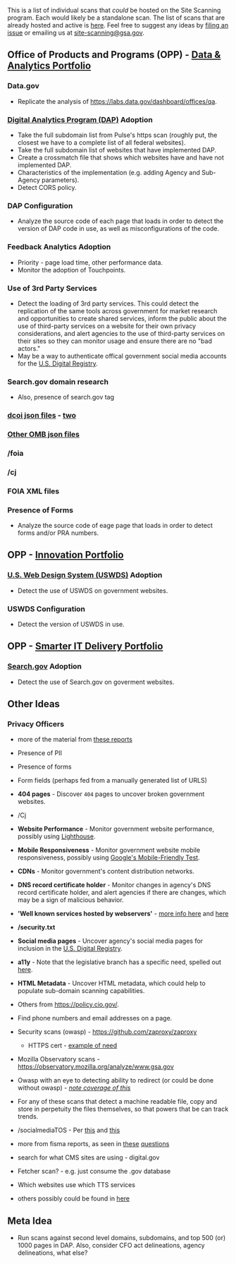 This is a list of individual scans that _could_ be hosted on the Site Scanning program.  Each would likely be a standalone scan.  The list of scans that are already hosted and active is [here](https://site-scanning.app.cloud.gov/).  Feel free to suggest any ideas by [filing an issue](https://github.com/18F/site-scanning/issues) or emailing us at site-scanning@gsa.gov.      

## Office of Products and Programs (OPP) - [Data & Analytics Portfolio](https://www.gsa.gov/about-us/organization/federal-acquisition-service/technology-transformation-services/office-of-products-and-programs#DSP)

### Data.gov
* Replicate the analysis of https://labs.data.gov/dashboard/offices/qa.  

### [Digital Analytics Program (DAP)](https://digital.gov/dap/) Adoption 
* Take the full subdomain list from Pulse's https scan (roughly put, the closest we have to a complete list of all federal websites).  
* Take the full subdomain list of websites that have implemented DAP.  
* Create a crossmatch file that shows which websites have and have not implemented DAP.  
* Characteristics of the implementation (e.g. adding Agency and Sub-Agency parameters).  
* Detect CORS policy.  

### DAP Configuration
* Analyze the source code of each page that loads in order to detect the version of DAP code in use, as well as misconfigurations of the code.  

### Feedback Analytics Adoption 
* Priority - page load time, other performance data.
* Monitor the adoption of Touchpoints.

### Use of 3rd Party Services
* Detect the loading of 3rd party services. This could detect the replication of the same tools across government for market research and opportunities to create shared services, inform the public about the use of third-party services on a website for their own privacy considerations, and alert agencies to the use of third-party services on their sites so they can monitor usage and ensure there are no "bad actors."
* May be a way to authenticate offical government social media accounts for the [U.S. Digital Registry](https://usdigitalregistry.digitalgov.gov/).

### Search.gov domain research
* Also, presence of search.gov tag

### [dcoi json files](https://www.google.com/search?q=dcoi+json&oq=dcoi+json+&aqs=chrome..69i57j33.4450j0j7&sourceid=chrome&ie=UTF-8) - [two](https://datacenters.cio.gov/reporting/strategic-plan-generator)

### [Other OMB json files](https://management.cio.gov/schema/)

### /foia 

### /cj

### FOIA XML files 

### Presence of Forms
* Analyze the source code of eage page that loads in order to detect forms and/or PRA numbers.  

## OPP - [Innovation Portfolio](https://www.gsa.gov/about-us/organization/federal-acquisition-service/technology-transformation-services/office-of-products-and-programs#IP)

### [U.S. Web Design System (USWDS)](https://designsystem.digital.gov/) Adoption
* Detect the use of USWDS on government websites.

### USWDS Configuration
* Detect the version of USWDS in use.

## OPP - [Smarter IT Delivery Portfolio](https://www.gsa.gov/about-us/organization/federal-acquisition-service/technology-transformation-services/office-of-products-and-programs#SmarterITDelivery)

### [Search.gov](https://search.gov/) Adoption
* Detect the use of Search.gov on goverment websites.


## Other Ideas


### Privacy Officers 
* more of the material from [these reports](https://www.dhs.gov/sites/default/files/publications/FY%202018%20SAOP%20FISMA%20Metrics-508c.pdf)
* Presence of PII
* Presence of forms 
* Form fields (perhaps fed from a manually generated list of URLS)


* **404 pages** - Discover `404` pages to uncover broken government websites.
* /Cj
* **Website Performance** - Monitor government website performance, possibly using [Lighthouse](https://developers.google.com/web/tools/lighthouse/).
* **Mobile Responsiveness** - Monitor government website mobile responsiveness, possibly using [Google's Mobile-Friendly Test](https://search.google.com/test/mobile-friendly).
* **CDNs** - Monitor government's content distribution networks.
* **DNS record certificate holder** - Monitor changes in agency's DNS record certificate holder, and alert agencies if there are changes, which may be a sign of malicious behavior. 

* **'Well known services hosted by webservers'** - [more info here](https://en.wikipedia.org/wiki/List_of_/.well-known/_services_offered_by_webservers) and [here](https://www.iana.org/assignments/well-known-uris/well-known-uris.xhtml)
* **/security.txt**
* **Social media pages** - Uncover agency's social media pages for inclusion in the [U.S. Digital Registry](https://digital.gov/services/u-s-digital-registry/).
* **a11y** - Note that the legislative branch has a specific need, spelled out [here](https://www.congress.gov/bill/116th-congress/house-resolution/756/text#toc-HCE76E2BE29E84D5D8C2611BE41C479D0).  
* **HTML Metadata** - Uncover HTML metadata, which could help to populate sub-domain scanning capabilities.
* Others from https://policy.cio.gov/.
* Find phone numbers and email addresses on a page.
* Security scans (owasp) - https://github.com/zaproxy/zaproxy
  * HTTPS cert - [example of need](https://www.bloomberg.com/news/articles/2019-12-09/federal-regulations-website-goes-dark-blocking-public-input)
* Mozilla Observatory scans - https://observatory.mozilla.org/analyze/www.gsa.gov
* Owasp with an eye to detecting ability to redirect (or could be done without owasp) - _[note coverage of this](https://gizmodo.com/a-year-later-u-s-government-websites-are-still-redire-1835336087)_
* For any of these scans that detect a machine readable file, copy and store in perpetuity the files themselves, so that powers that be can track trends.  
* /socialmediaTOS - Per [this](https://digital.gov/resources/federal-compatible-terms-of-service-agreements/#for-federal-agency-points-of-contact) and [this](https://www.whitehouse.gov/sites/whitehouse.gov/files/omb/memoranda/2013/m-13-10.pdf)
* more from fisma reports, as seen in [these](https://www.dhs.gov/sites/default/files/publications/FY%202018%20SAOP%20FISMA%20Metrics-508c.pdf) [questions](https://www.dhs.gov/publication/fy18-fisma-documents)
* search for what CMS sites are using - digital.gov
* Fetcher scan? - e.g. just consume the .gov database 
* Which websites use which TTS services
* others possibly could be found in [here](https://github.com/ombegov/policy-v2)

## Meta Idea
* Run scans against second level domains, subdomains, and top 500 (or) 1000 pages in DAP.  Also, consider CFO act delineations, agency delineations, what else?
